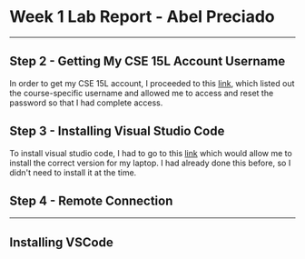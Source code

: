# Week 1 Lab Report - Abel Preciado
***
## Step 2 - Getting My CSE 15L Account Username
In order to get my CSE 15L account, I proceeded to this [link](https://sdacs.ucsd.edu/~icc/index.php), which listed out the course-specific username and allowed me to access and reset the password so that I had complete access. 

## Step 3 - Installing Visual Studio Code
To install visual studio code, I had to go to this [link](https://code.visualstudio.com/) which would allow me to install the correct version for my laptop. I had already done this before, so I didn't need to install it at the time.

## Step 4 - Remote Connection

***
## Installing VSCode

